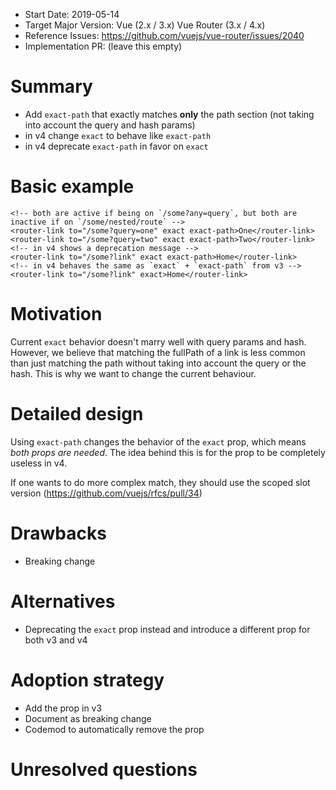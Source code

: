 - Start Date: 2019-05-14
- Target Major Version: Vue (2.x / 3.x) Vue Router (3.x / 4.x)
- Reference Issues: https://github.com/vuejs/vue-router/issues/2040
- Implementation PR: (leave this empty)

# Summary

- Add `exact-path` that exactly matches **only** the path section (not taking into account the query and hash params)
- in v4 change `exact` to behave like `exact-path`
- in v4 deprecate `exact-path` in favor on `exact`

# Basic example

```vue
<!-- both are active if being on `/some?any=query`, but both are inactive if on `/some/nested/route` -->
<router-link to="/some?query=one" exact exact-path>One</router-link>
<router-link to="/some?query=two" exact exact-path>Two</router-link>
<!-- in v4 shows a deprecation message -->
<router-link to="/some?link" exact exact-path>Home</router-link>
<!-- in v4 behaves the same as `exact` + `exact-path` from v3 -->
<router-link to="/some?link" exact>Home</router-link>
```

# Motivation

Current `exact` behavior doesn't marry well with query params and hash. However, we believe that matching the fullPath of a link is less common than just matching the path without taking into account the query or the hash. This is why we want to change the current behaviour.

# Detailed design

Using `exact-path` changes the behavior of the `exact` prop, which means _both props are needed_. The idea behind this is for the prop to be completely useless in v4.

If one wants to do more complex match, they should use the scoped slot version (https://github.com/vuejs/rfcs/pull/34)

# Drawbacks

- Breaking change

# Alternatives

- Deprecating the `exact` prop instead and introduce a different prop for both v3 and v4

# Adoption strategy

- Add the prop in v3
- Document as breaking change
- Codemod to automatically remove the prop

# Unresolved questions
